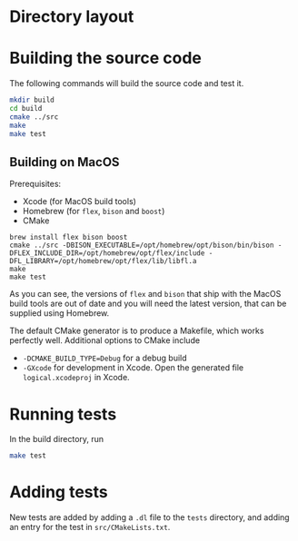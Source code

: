 # Directory layout

# Building the source code

The following commands will build the source code and test it.
```bash
mkdir build
cd build
cmake ../src
make
make test
```

## Building on MacOS

Prerequisites:
- Xcode (for MacOS build tools)
- Homebrew (for `flex`, `bison` and `boost`)
- CMake

```
brew install flex bison boost
cmake ../src -DBISON_EXECUTABLE=/opt/homebrew/opt/bison/bin/bison -DFLEX_INCLUDE_DIR=/opt/homebrew/opt/flex/include -DFL_LIBRARY=/opt/homebrew/opt/flex/lib/libfl.a
make
make test
```

As you can see, the versions of `flex` and `bison` that ship with the MacOS build tools are out of date and you will need the latest version, that can be supplied using Homebrew.

The default CMake generator is to produce a Makefile, which works perfectly well.  Additional options to CMake include

- `-DCMAKE_BUILD_TYPE=Debug` for a debug build
- `-GXcode` for development in Xcode. Open the generated file `logical.xcodeproj` in Xcode.

# Running tests

In the build directory, run

```bash
make test
```

# Adding tests

New tests are added by adding a `.dl` file to the `tests` directory, and adding an entry for the test in `src/CMakeLists.txt`.

